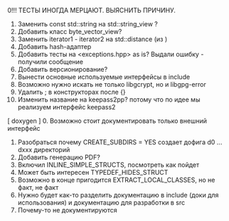 0!!! ТЕСТЫ ИНОГДА МЕРЦАЮТ. ВЫЯСНИТЬ ПРИЧИНУ.
1. Заменить const std::string на std::string_view ?
2. Добавить класс byte_vector_view?
3. Заменить iterator1 - iterator2 на std::distance (из <iterator>)
3. Добавить hash-адаптер
2. Добавить тесты на <exceptions.hpp> as is? Выдали ошибку - получили сообщение
3. Добавить версионирование?
4. Вынести основные используемые интерфейсы в include
6. Возможно нужно искать не только libgcrypt, но и libgpg-error
7. Удалить ; в конструкторах после {}
8. Изменить название на keepass2pp? потому что по идее мы реализуем интерфейс keepass2

[ doxygen ]
0. Возможно стоит документировать только внешний интерфейс
1. Разобраться почему CREATE_SUBDIRS = YES создает дофига d0 ... dxxx директорий
2. Добавить генерацию PDF?
3. Включил INLINE_SIMPLE_STRUCTS, посмотреть как пойдет
4. Может быть интересен TYPEDEF_HIDES_STRUCT
5. Возможно в конце пригодится EXTRACT_LOCAL_CLASSES, но не факт, не факт
6. Нужно будет как-то разделить документацию в include (доки для использования) и документацию для разработки в src
7. Почему-то не документируются